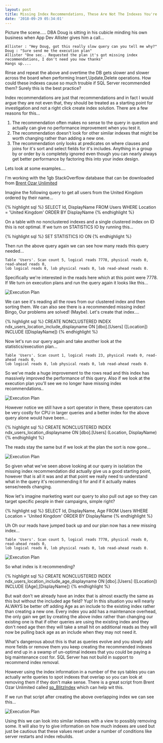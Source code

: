 ```yaml
---
layout: post
title: Missing Index Recommendations, These Are Not The Indexes You're Looking For
date: '2018-09-29 05:34:01'
---
```

Picture the scene..... DBA Doug is sitting in his cubicle minding his own business when App Dev Allister gives him a call...

    Allister : "Hey Doug, got this really slow query can you tell me why?"
    Doug : "Sure send me the execution plan"
    Allister "One sec.. Requested the plan it's got missing index recommendations, I don't need you now thanks"
    Hangs up....

Rinse and repeat the above and overtime the DB gets slower and slower across the board when performing Insert,Update,Delete operations. How could these indexes cause so much trouble if SQL Server recommended them? Surely this is the best practice?

Index recommendations are just that recommendations and in fact I would argue they are not even that, they should be treated as a starting point for investigation and not a right click create index solution. There are a few reasons for this...

1. The recommendation often makes no sense to the query in question and actually can give no performance improvement when you test it.
1. The recommendation doesn't look for other similar indexes that might be worth changing rather than adding a new one.
1. The recommendation only looks at predicates on where clauses and joins for it's sort and select fields for it's includes. Anything in a group by or order by is completely ignored even though you can nearly always get better performance by factoring this into your index design.

Lets look at some examples....

 I'm working with the 1gb StackOverflow database that can be downloaded from [Brent Ozar Unlimited](https://www.brentozar.com/archive/2015/10/how-to-download-the-stack-overflow-database-via-bittorrent/)

Imagine the following query to get all users from the United Kingdom ordered by their name...

{% highlight sql %}
SELECT
  Id, DisplayName
FROM
  Users
WHERE Location = 'United Kingdom'
ORDER BY DisplayName
{% endhighlight %}

On a table with no nonclustered indexes and a single clustered index on ID this is not optimal. If we turn on STATISTICS IO by running this...

{% highlight sql %}
SET STATISTICS IO ON
{% endhighlight %}

Then run the above query again we can see how many reads this query needed...

    Table 'Users'. Scan count 5, logical reads 7778, physical reads 0, read-ahead reads 0, 
    lob logical reads 0, lob physical reads 0, lob read-ahead reads 0.

Specifically we're interested in the reads here which at this point were 7778. If We turn on execution plans and run the query again it looks like this...

![Execution Plan]({{site.url}}/content/images/2018-missing-indexes/blog1.PNG)

We can see it's reading all the rows from our clustered index and then sorting them. We can also see there is a recommended missing index! Bingo, Our problems are solved! (Maybe). Let's create that index....

{% highlight sql %}
CREATE NONCLUSTERED INDEX ndx_users_location_include_displayname
ON [dbo].[Users] ([Location])
INCLUDE ([DisplayName])
{% endhighlight %}

Now let's run our query again and take another look at the statistics/execution plan...

    Table 'Users'. Scan count 1, logical reads 23, physical reads 0, read-ahead reads 0, 
    lob logical reads 0, lob physical reads 0, lob read-ahead reads 0.

So we've made a huge improvement to the rows read and this index has massively improved the performance of this query. Also if we look at the execution plan you'll see we no longer have missing index recommendations..

![Execution Plan]({{site.url}}/content/images/2018-missing-indexes/Blog2.PNG)

However notice we still have a sort operator in there, these operators can be very costly for CPU in larger queries and a better index for the above query alone would have been...

{% highlight sql %}
CREATE NONCLUSTERED INDEX ndx_users_location_displayname
ON [dbo].[Users] (Location, DisplayName)
{% endhighlight %}

The reads stay the same but if we look at the plan the sort is now gone...

![Execution Plan]({{site.url}}/content/images/2018-missing-indexes/BlogImage3.PNG)

So given what we've seen above looking at our query in isolation the missing index recommendation did actually give us a good starting point, however that is all it was and at that point we really need to understand what in the query it's recommending it for and if it actually makes sense/needs changing.

Now let's imagine marketing want our query to also pull out age so they can target specific people in their campaigns, simple right?

{% highlight sql %}
SELECT
  Id, DisplayName, Age
FROM
  Users
WHERE Location = 'United Kingdom'
ORDER BY DisplayName
{% endhighlight %}

Uh Oh our reads have jumped back up and our plan now has a new missing index...

    Table 'Users'. Scan count 5, logical reads 7778, physical reads 0, read-ahead reads 0, 
    lob logical reads 0, lob physical reads 0, lob read-ahead reads 0.

![Execution Plan]({{site.url}}/content/images/2018-missing-indexes/blog4.PNG)

So what index is it recommending?

{% highlight sql %}
CREATE NONCLUSTERED INDEX ndx_users_location_include_age_displayname
ON [dbo].[Users] ([Location])
INCLUDE ([Age],[DisplayName])
{% endhighlight %}

But wait don't we already have an index that is almost exactly the same as this but without the included age field? Yup! In this situation you will nearly ALWAYS be better off adding Age as an include to the existing index rather than creating a new one. Every index you add has a maintenance overhead, the only gain we get by creating the above index rather than changing our existing one is that if other queries are using the existing index and they don't need age then they will take a small hit on additional reads as they will now be pulling back age as an include when they may not need it.

What's dangerous about this is that as queries evolve and you slowly add more fields or remove them you keep creating the recommended indexes and end up in a swamp of un-optimal indexes that you could be paying a big maintenance cost for. SQL Server has not build in support to recommend index removal. 

However using the index information in a number of the sys tables you can actually write queries to spot indexes that overlap so you can  look at removing them if they don't make sense. There is a great script from Brent Ozar Unlimited called [sp_BlitzIndex](https://github.com/BrentOzarULTD/SQL-Server-First-Responder-Kit) which can help wit this.

If we run that script after creating the above overlapping index we can see this...

![Execution Plan]({{site.url}}/content/images/2018-missing-indexes/blog5.PNG)

Using this we can look into similar indexes with a view to possibly removing some. It will also try to give information on how much indexes are used but just be cautious that these values reset under a number of conditions like server restarts and index rebuilds.